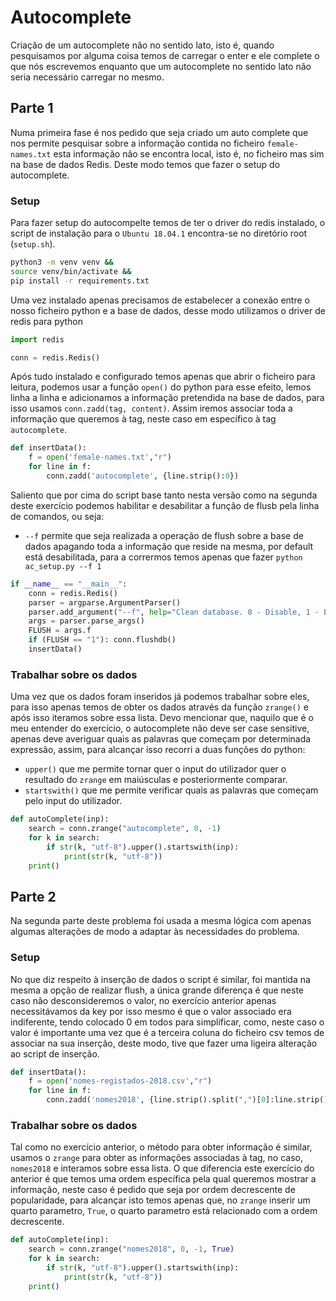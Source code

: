 # Autocomplete
Criação de um autocomplete não no sentido lato, isto é, quando pesquisamos por alguma coisa temos de carregar o enter e ele complete o que nós escrevemos enquanto que um autocomplete no sentido lato não seria necessário carregar no mesmo.

## Parte 1
Numa primeira fase é nos pedido que seja criado um auto complete que nos permite pesquisar sobre a informação contida no ficheiro `female-names.txt` esta informação não se encontra local, isto é, no ficheiro mas sim na base de dados Redis.
Deste modo temos que fazer o setup do autocomplete.
### Setup
Para fazer setup do autocompelte temos de ter o driver do redis instalado, o script de instalação para o `Ubuntu 18.04.1` encontra-se no diretório root (`setup.sh`).
```bash
python3 -m venv venv &&
source venv/bin/activate &&
pip install -r requirements.txt
```
Uma vez instalado apenas precisamos de estabelecer a conexão entre o nosso ficheiro python e a base de dados, desse modo utilizamos o driver de redis para python
```python
import redis

conn = redis.Redis()
```
Após tudo instalado e configurado temos apenas que abrir o ficheiro para leitura, podemos usar a função `open()` do python para esse efeito, lemos linha a linha e adicionamos a informação pretendida na base de dados, para isso usamos `conn.zadd(tag, content)`.
Assim iremos associar toda a informação que queremos à tag, neste caso em específico à tag `autocomplete`.
```python
def insertData():
	f = open('female-names.txt',"r")
	for line in f:
		conn.zadd('autocomplete', {line.strip():0})
```
Saliento que por cima do script base tanto nesta versão como na segunda deste exercício podemos habilitar e desabilitar a função de flusb pela linha de comandos, ou seja:
* `--f` permite que seja realizada a operação de flush sobre a base de dados apagando toda a informação que reside na mesma, por default está desabilitada, para a corrermos temos apenas que fazer `python ac_setup.py --f 1`

```python
if __name__ == "__main__":
	conn = redis.Redis()
	parser = argparse.ArgumentParser()
	parser.add_argument("--f", help="Clean database. 0 - Disable, 1 - Enable", default="0")
	args = parser.parse_args()
	FLUSH = args.f
	if (FLUSH == "1"): conn.flushdb()
	insertData()
```

### Trabalhar sobre os dados
Uma vez que os dados foram inseridos já podemos trabalhar sobre eles, para isso apenas temos de obter os dados através da função `zrange()` e após isso iteramos sobre essa lista.
Devo mencionar que, naquilo que é o meu entender do exercício, o autocomplete não deve ser case sensitive, apenas deve averiguar quais as palavras que começam por determinada expressão, assim, para alcançar isso recorri a duas funções do python:
* `upper()` que me permite tornar quer o input do utilizador quer o resultado do `zrange` em maiúsculas e posteriormente comparar.
* `startswith()` que me permite verificar quais as palavras que começam pelo input do utilizador.
```python
def autoComplete(inp):
	search = conn.zrange("autocomplete", 0, -1)
	for k in search:
		if str(k, "utf-8").upper().startswith(inp):
			print(str(k, "utf-8"))
	print()
```

## Parte 2
Na segunda parte deste problema foi usada a mesma lógica com apenas algumas alterações de modo a adaptar às necessidades do problema.
### Setup
No que diz respeito à inserção de dados o script é similar, foi mantida na mesma a opção de realizar flush, a única grande diferença é que neste caso não desconsideremos o valor, no exercício anterior apenas necessitávamos da key por isso mesmo é que o valor associado era indiferente, tendo colocado 0 em todos para simplificar, como, neste caso o valor é importante uma vez que é a terceira coluna do ficheiro csv temos de associar na sua inserção, deste modo, tive que fazer uma ligeira alteração ao script de inserção.
```python
def insertData():
    f = open('nomes-registados-2018.csv',"r")
    for line in f:
        conn.zadd('nomes2018', {line.strip().split(",")[0]:line.strip().split(",")[2]})

```
### Trabalhar sobre os dados
Tal como no exercício anterior, o método para obter informação é similar, usamos o `zrange` para obter as informações associadas à tag, no caso, `nomes2018` e interamos sobre essa lista. 
O que diferencia este exercício do anterior é que temos uma ordem específica pela qual queremos mostrar a informação, neste caso é pedido que seja por ordem decrescente de popularidade, para alcançar isto temos apenas que, no `zrange` inserir um quarto parametro, `True`, o quarto parametro está relacionado com a ordem decrescente.
```python
def autoComplete(inp):
	search = conn.zrange("nomes2018", 0, -1, True)
	for k in search:
		if str(k, "utf-8").upper().startswith(inp):
			print(str(k, "utf-8"))
	print()
```